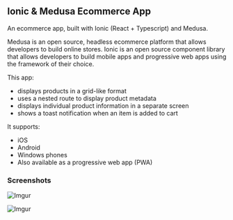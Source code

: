 ## Ionic & Medusa Ecommerce App 

An ecommerce app, built with Ionic (React + Typescript) and Medusa. 

Medusa is an open source, headless ecommerce platform that allows developers to build online stores. Ionic is an open source component library that allows developers to build mobile apps and progressive web apps using the framework of their choice. 

This app:
- displays products in a grid-like format
- uses a nested route to display product metadata
- displays individual product information in a separate screen
- shows a toast notification when an item is added to cart

It supports:
- iOS
- Android
- Windows phones
- Also available as a progressive web app (PWA)

### Screenshots
![Imgur](https://i.imgur.com/1zNkVdi.png)

![Imgur](https://i.imgur.com/NvFvkSp.gif)